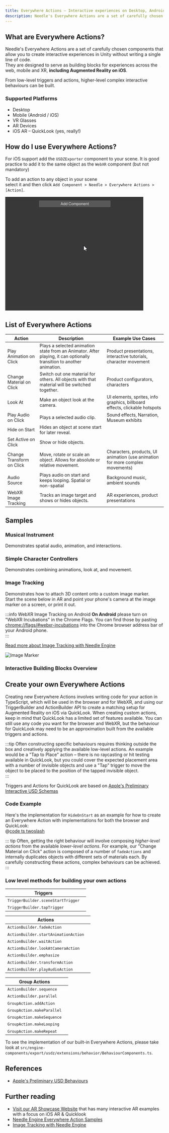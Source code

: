 ```yaml
---
title: Everywhere Actions — Interactive experiences on Desktop, Android & iOS (even AR)
description: Needle's Everywhere Actions are a set of carefully chosen components that allow you to create interactive experiences in Unity without writing a single line of code. They are designed to serve as building blocks for experiences across the web, mobile and XR, **including Augmented Reality on iOS**. From low-level triggers and actions, higher-level complex interactive behaviours can be built.  
---
```


## What are Everywhere Actions?

Needle's Everywhere Actions are a set of carefully chosen components that allow you to create interactive experiences in Unity without writing a single line of code.  
They are designed to serve as building blocks for experiences across the web, mobile and XR, **including Augmented Reality on iOS**.  

From low-level triggers and actions, higher-level complex interactive behaviours can be built.  

### Supported Platforms
- Desktop
- Mobile (Android / iOS)
- VR Glasses
- AR Devices
- iOS AR – QuickLook (yes, really!)

## How do I use Everywhere Actions?

For iOS support add the `USDZExporter` component to your scene. It is good practice to add it to the same object as the `WebXR` component (but not mandatory)

To add an action to any object in your scene  
select it and then click `Add Component > Needle > Everywhere Actions > [Action]`.

![](/imgs/everywhere-actions-component-menu.gif)

## List of Everywhere Actions

| Action | Description | Example Use Cases |
| --- | --- | --- |
| Play Animation on Click | Plays a selected animation state from an Animator. After playing, it can optionally transition to another animation. | Product presentations, interactive tutorials, character movement |
| Change Material on Click | Switch out one material for others. All objects with that material will be switched together. | Product configurators, characters |
| Look At | Make an object look at the camera. | UI elements, sprites, info graphics, billboard effects, clickable hotspots |
| Play Audio on Click | Plays a selected audio clip. | Sound effects, Narration, Museum exhibits |
| Hide on Start | Hides an object at scene start for later reveal. |
| Set Active on Click | Show or hide objects. |  |
| Change Transform on Click | Move, rotate or scale an object. Allows for absolute or relative movement. | Characters, products, UI animation (use animation for more complex movements) |
| Audio Source | Plays audio on start and keeps looping. Spatial or non-spatial | Background music, ambient sounds |
| WebXR Image Tracking | Tracks an image target and shows or hides objects. | AR experiences, product presentations |

## Samples

### Musical Instrument

Demonstrates spatial audio, animation, and interactions.

<sample src="https://engine.needle.tools/samples-uploads/musical-instrument" />

### Simple Character Controllers

Demonstrates combining animations, look at, and movement.  

<sample src="https://engine.needle.tools/samples-uploads/usdz-characters" />

### Image Tracking

Demonstrates how to attach 3D content onto a custom image marker.   
Start the scene below in AR and point your phone's camera at the image marker on a screen, or print it out.     


:::info WebXR Image Tracking on Android
**On Android** please turn on "WebXR Incubations" in the Chrome Flags. You can find those by pasting [chrome://flags/#webxr-incubations](chrome://flags/#webxr-incubations) into the Chrome browser address bar of your Android phone.  
:::

[Read more about Image Tracking with Needle Engine](./webxr-image-tracking.md)

<img src="https://engine.needle.tools/samples-uploads/image-tracking/assets/needle-marker.png" alt="Image Marker" width=300 />    

<sample src="https://engine.needle.tools/samples-uploads/image-tracking" />


### Interactive Building Blocks Overview

<sample src="https://engine.needle.tools/samples-uploads/usdz-interactivity" />

## Create your own Everywhere Actions

Creating new Everywhere Actions involves writing code for your action in TypeScript, which will be used in the browser and for WebXR, and using our TriggerBuilder and ActionBuilder API to create a matching setup for Augmented Reality on iOS via QuickLook. When creating custom actions, keep in mind that QuickLook has a limited set of features available. You can still use any code you want for the browser and WebXR, but the behaviour for QuickLook may need to be an approximation built from the available triggers and actions. 

:::tip
Often constructing specific behaviours requires thinking outside the box and creatively applying the available low-level actions. An example would be a "Tap to Place" action – there is no raycasting or hit testing available in QuickLook, but you could cover the expected placement area with a number of invisible objects and use a "Tap" trigger to move the object to be placed to the position of the tapped invisible object.  
:::

Triggers and Actions for QuickLook are based on [Apple's Preliminary Interactive USD Schemas](https://developer.apple.com/documentation/arkit/usdz_schemas_for_ar/actions_and_triggers)

### Code Example

Here's the implementation for `HideOnStart` as an example for how to create an Everywhere Action with implementations for both the browser and QuickLook:  
@[code ts twoslash](@code/component-everywhere-action-hideonstart.ts)

::: tip
Often, getting the right behaviour will involve composing _higher-level actions_ from the available _lower-level actions_. For example, our "Change Material on Click" action is composed of a number of `fadeActions` and internally duplicates objects with different sets of materials each. By carefully constructing these actions, complex behaviours can be achieved.  
:::

### Low level methods for building your own actions

| Triggers | |
| --- | --- |
| `TriggerBuilder.sceneStartTrigger` | |
| `TriggerBuilder.tapTrigger` | |

| Actions | |
| --- | --- |
| `ActionBuilder.fadeAction` | |
| `ActionBuilder.startAnimationAction` | |
| `ActionBuilder.waitAction` | |
| `ActionBuilder.lookAtCameraAction` | |
| `ActionBuilder.emphasize` | |
| `ActionBuilder.transformAction` | |
| `ActionBuilder.playAudioAction` | |

|  Group Actions | |
| --- | --- |
| `ActionBuilder.sequence` | |
| `ActionBuilder.parallel` | |
| `GroupAction.addAction` | |
| `GroupAction.makeParallel` | |
| `GroupAction.makeSequence` | |
| `GroupAction.makeLooping` | |
| `GroupAction.makeRepeat` | |

To see the implementation of our built-in Everywhere Actions, please take look at `src/engine-components/export/usdz/extensions/behavior/BehaviourComponents.ts`.

## References
- [Apple's Preliminary USD Behaviours](https://developer.apple.com/augmented-reality/quick-look/)

## Further reading 

- [Visit our AR Showcase Website](https://engine.needle.tools/projects/ar-showcase/) that has many interactive AR examples with a focus on iOS AR & Quicklook
- [Needle Engine Everywhere Action Samples](https://engine.needle.tools/samples/?overlay=samples&tag=everywhere+actions) 
- [Image Tracking with Needle Engine](./webxr-image-tracking.md)
